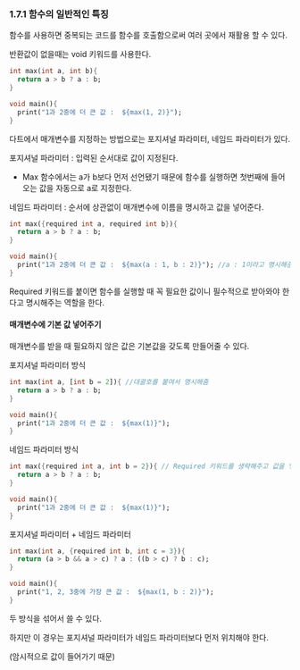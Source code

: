 ### 1.7.1 함수의 일반적인 특징

함수를 사용하면 중복되는 코드를 함수를 호출함으로써 여러 곳에서 재활용 할 수 있다.

반환값이 없을때는 void 키워드를 사용한다.

~~~dart
int max(int a, int b){
  return a > b ? a : b;
}

void main(){
  print("1과 2중에 더 큰 값 :  ${max(1, 2)}");
}
~~~

다트에서 매개변수를 지정하는 방법으로는 포지셔널 파라미터, 네임드 파라미터가 있다.

포지셔널 파라미터 : 입력된 순서대로 값이 지정된다.

- Max 함수에서는 a가 b보다 먼저 선언됐기 때문에 함수를 실행하면 첫번째에 들어오는 값을 자동으로 a로 지정한다.

네임드 파라미터 : 순서에 상관없이 매개변수에 이름을 명시하고 값을 넣어준다.

~~~dart
int max({required int a, required int b}){
  return a > b ? a : b;
}

void main(){
  print("1과 2중에 더 큰 값 :  ${max(a : 1, b : 2)}"); //a : 1이라고 명시해준다.
}
~~~

Required 키워드를 붙이면 함수를 실행할 때 꼭 필요한 값이니 필수적으로 받아와야 한다고 명시해주는 역할을 한다.



#### 매개변수에 기본 값 넣어주기

매개변수를 받을 때 필요하지 않은 값은 기본값을 갖도록 만들어줄 수 있다.

포지셔널 파라미터 방식

~~~dart
int max(int a, [int b = 2]){ //대괄호를 붙여서 명시해줌
  return a > b ? a : b;
}

void main(){
  print("1과 2중에 더 큰 값 :  ${max(1)}");
}
~~~

네임드 파라미터 방식

~~~dart
int max({required int a, int b = 2}){ // Required 키워드를 생략해주고 값을 넣어주면 된다.
  return a > b ? a : b;
}

void main(){
  print("1과 2중에 더 큰 값 :  ${max(1)}");
}
~~~

포지셔널 파라미터 + 네임드 파라미터

~~~dart
int max(int a, {required int b, int c = 3}){
  return (a > b && a > c) ? a : ((b > c) ? b : c);
}

void main(){
  print("1, 2, 3중에 가장 큰 값 :  ${max(1, b : 2)}");
}
~~~

두 방식을 섞어서 쓸 수 있다.

하지만 이 경우는 포지셔널 파라미터가 네임드 파라미터보다 먼저 위치해야 한다.

(암시적으로 값이 들어가기 때문)